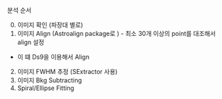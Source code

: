 
분석 순서 

0. 이미지 확인  (파장대 별로)
1. 이미지 Align (Astroalign package로 ) - 최소 30개 이상의 point를 대조해서 align 설정
- 이 떄 Ds9을 이용해서 Align 

2. 이미지 FWHM 추정 (SExtractor 사용)
3. 이미지 Bkg Subtracting 
4. Spiral/Ellipse Fitting 

